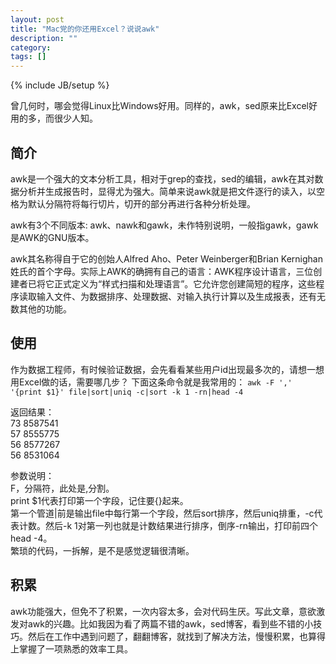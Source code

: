```yaml
---
layout: post
title: "Mac党的你还用Excel？说说awk"
description: ""
category: 
tags: []
---
```

{% include JB/setup %}


曾几何时，哪会觉得Linux比Windows好用。同样的，awk，sed原来比Excel好用的多，而很少人知。

## 简介
awk是一个强大的文本分析工具，相对于grep的查找，sed的编辑，awk在其对数据分析并生成报告时，显得尤为强大。简单来说awk就是把文件逐行的读入，以空格为默认分隔符将每行切片，切开的部分再进行各种分析处理。

awk有3个不同版本: awk、nawk和gawk，未作特别说明，一般指gawk，gawk是AWK的GNU版本。

awk其名称得自于它的创始人Alfred Aho、Peter Weinberger和Brian Kernighan姓氏的首个字母。实际上AWK的确拥有自己的语言：AWK程序设计语言，三位创建者已将它正式定义为“样式扫描和处理语言”。它允许您创建简短的程序，这些程序读取输入文件、为数据排序、处理数据、对输入执行计算以及生成报表，还有无数其他的功能。

## 使用
作为数据工程师，有时候验证数据，会先看看某些用户id出现最多次的，请想一想用Excel做的话，需要哪几步？
下面这条命令就是我常用的：
`awk -F ',' '{print $1}' file|sort|uniq -c|sort -k 1 -rn|head -4`

返回结果：  
73 8587541  
57 8555775  
56 8577267  
56 8531064

参数说明：  
F，分隔符，此处是,分割。  
print $1代表打印第一个字段，记住要{}起来。  
第一个管道|前是输出file中每行第一个字段，然后sort排序，然后uniq排重，-c代表计数。然后-k 1对第一列也就是计数结果进行排序，倒序-rn输出，打印前四个head -4。  
繁琐的代码，一拆解，是不是感觉逻辑很清晰。

## 积累
awk功能强大，但免不了积累，一次内容太多，会对代码生厌。写此文章，意欲激发对awk的兴趣。比如我因为看了两篇不错的awk，sed博客，看到些不错的小技巧。然后在工作中遇到问题了，翻翻博客，就找到了解决方法，慢慢积累，也算得上掌握了一项熟悉的效率工具。




